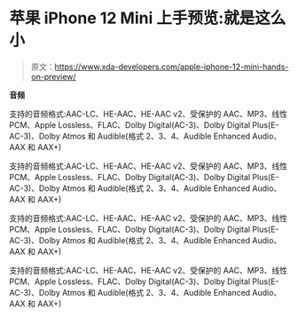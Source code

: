 # 苹果 iPhone 12 Mini 上手预览:就是这么小

> 原文：<https://www.xda-developers.com/apple-iphone-12-mini-hands-on-preview/>

**音频**

支持的音频格式:AAC-LC、HE-AAC、HE-AAC v2、受保护的 AAC、MP3、线性 PCM、Apple Lossless、FLAC、Dolby Digital(AC-3)、Dolby Digital Plus(E-AC-3)、Dolby Atmos 和 Audible(格式 2、3、4、Audible Enhanced Audio、AAX 和 AAX+)

支持的音频格式:AAC-LC、HE-AAC、HE-AAC v2、受保护的 AAC、MP3、线性 PCM、Apple Lossless、FLAC、Dolby Digital(AC-3)、Dolby Digital Plus(E-AC-3)、Dolby Atmos 和 Audible(格式 2、3、4、Audible Enhanced Audio、AAX 和 AAX+)

支持的音频格式:AAC-LC、HE-AAC、HE-AAC v2、受保护的 AAC、MP3、线性 PCM、Apple Lossless、FLAC、Dolby Digital(AC-3)、Dolby Digital Plus(E-AC-3)、Dolby Atmos 和 Audible(格式 2、3、4、Audible Enhanced Audio、AAX 和 AAX+)

支持的音频格式:AAC-LC、HE-AAC、HE-AAC v2、受保护的 AAC、MP3、线性 PCM、Apple Lossless、FLAC、Dolby Digital(AC-3)、Dolby Digital Plus(E-AC-3)、Dolby Atmos 和 Audible(格式 2、3、4、Audible Enhanced Audio、AAX 和 AAX+)